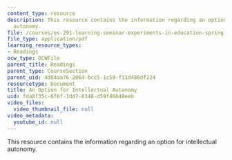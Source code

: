 ```yaml
---
content_type: resource
description: This resource contains the information regarding an option for intellectual
  autonomy.
file: /courses/es-291-learning-seminar-experiments-in-education-spring-2003/fda8f35c6f6f1dd78348d59f46b48eeb_MITES_291S03_appenEandF.pdf
file_type: application/pdf
learning_resource_types:
- Readings
ocw_type: OCWFile
parent_title: Readings
parent_type: CourseSection
parent_uid: 4d84aa76-2064-bcc5-1c59-f11d486df224
resourcetype: Document
title: An Option for Intellectual Autonomy
uid: fda8f35c-6f6f-1dd7-8348-d59f46b48eeb
video_files:
  video_thumbnail_file: null
video_metadata:
  youtube_id: null
---
```

This resource contains the information regarding an option for intellectual autonomy.